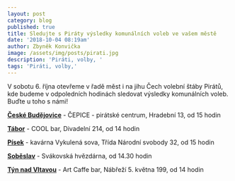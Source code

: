 ```yaml
---
layout: post
category: blog
published: true
title: Sledujte s Piráty výsledky komunálních voleb ve vašem městě
date: '2018-10-04 08:19am'
author: Zbyněk Konvička
image: /assets/img/posts/pirati.jpg
description: 'Piráti, volby, '
tags: 'Piráti, volby,'
---
```

V sobotu 6. října otevřeme v řadě měst i na jihu Čech volební štáby Pirátů, kde budeme v odpoledních hodinách sledovat výsledky komunálních voleb. Buďte u toho s námi!

[**České Budějovice**](https://www.facebook.com/events/174869523435329/) - ČEPICE - pirátské centrum, Hradební 13, od 15 hodin

[**Tábor**](https://www.facebook.com/events/317285442193195/) - COOL bar, Divadelní 214, od 14 hodin

[**Písek**](https://www.facebook.com/events/810218946000669/) - kavárna Vykulená sova, Třída Národní svobody 32, od 15 hodin

[**Soběslav**](https://www.facebook.com/events/333797540700986/) - Svákovská hvězdárna, od 14.30 hodin

[**Týn nad Vltavou**](https://www.facebook.com/events/241533956481190/) - Art Caffe bar, Nábřeží 5. května 199, od 14 hodin
